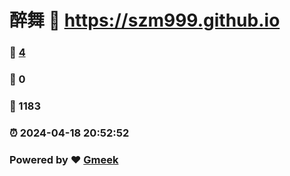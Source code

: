 # 醉舞 :link: https://szm999.github.io 
### :page_facing_up: [4](https://szm999.github.io/tag.html) 
### :speech_balloon: 0 
### :hibiscus: 1183 
### :alarm_clock: 2024-04-18 20:52:52 
### Powered by :heart: [Gmeek](https://github.com/Meekdai/Gmeek)
